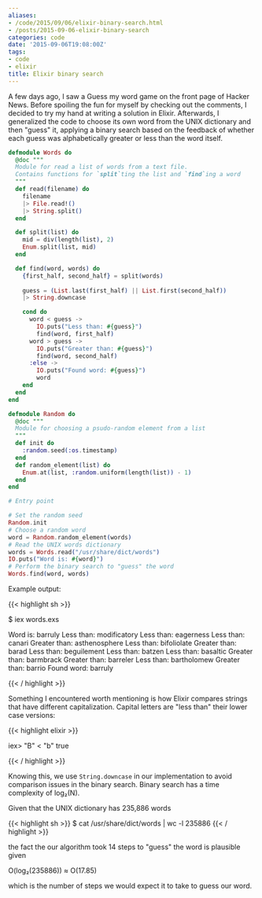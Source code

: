 ```yaml
---
aliases:
- /code/2015/09/06/elixir-binary-search.html
- /posts/2015-09-06-elixir-binary-search
categories: code
date: '2015-09-06T19:08:00Z'
tags:
- code
- elixir
title: Elixir binary search
---
```


A few days ago, I saw a Guess my word game on the front page of Hacker News. Before spoiling the fun for myself by checking out the comments, I decided to try my hand at writing a solution in Elixir. Afterwards, I generalized the code to choose its own word from the UNIX dictionary and then "guess" it, applying a binary search based on the feedback of whether each guess was alphabetically greater or less than the word itself.

```elixir
defmodule Words do
  @doc """
  Module for read a list of words from a text file.
  Contains functions for `split`ting the list and `find`ing a word
  """
  def read(filename) do
    filename
    |> File.read!()
    |> String.split()
  end

  def split(list) do
    mid = div(length(list), 2)
    Enum.split(list, mid)
  end

  def find(word, words) do
    {first_half, second_half} = split(words)
    
    guess = (List.last(first_half) || List.first(second_half))
    |> String.downcase

    cond do
      word < guess ->
        IO.puts("Less than: #{guess}")
        find(word, first_half)
      word > guess ->
        IO.puts("Greater than: #{guess}")
        find(word, second_half)
      :else ->
        IO.puts("Found word: #{guess}")
        word
    end
  end
end

defmodule Random do
  @doc """
  Module for choosing a psudo-random element from a list
  """
  def init do
    :random.seed(:os.timestamp)
  end 
  def random_element(list) do
    Enum.at(list, :random.uniform(length(list)) - 1)
  end
end

# Entry point

# Set the random seed
Random.init
# Choose a random word
word = Random.random_element(words)
# Read the UNIX words dictionary
words = Words.read("/usr/share/dict/words")
IO.puts("Word is: #{word}")
# Perform the binary search to "guess" the word
Words.find(word, words)
```

Example output:

{{< highlight sh >}}

$ iex words.exs 

Word is: barruly
Less than: modificatory
Less than: eagerness
Less than: canari
Greater than: asthenosphere
Less than: bifoliolate
Greater than: barad
Less than: beguilement
Less than: batzen
Less than: basaltic
Greater than: barmbrack
Greater than: barreler
Less than: bartholomew
Greater than: barrio
Found word: barruly

{{< / highlight >}}

Something I encountered worth mentioning is how Elixir compares strings that have different capitalization. Capital letters are "less than" their lower case versions:

{{< highlight elixir >}}

iex> "B" < "b"
true

{{< / highlight >}}

Knowing this, we use `String.downcase` in our implementation to avoid comparison issues in the binary search. Binary search has a time complexity of log₂(N).

Given that the UNIX dictionary has 235,886 words

{{< highlight sh >}}
$ cat /usr/share/dict/words | wc -l
235886
{{< / highlight >}}

the fact the our algorithm took 14 steps to "guess" the word is plausible given

O(log₂(235886)) ≈ O(17.85)

which is the number of steps we would expect it to take to guess our word.